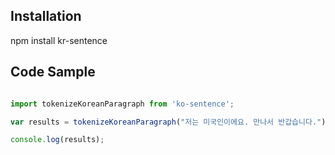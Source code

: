 ## Installation

npm install kr-sentence


## Code Sample
```javascript

import tokenizeKoreanParagraph from 'ko-sentence';

var results = tokenizeKoreanParagraph("저는 미국인이에요. 만나서 반갑습니다.");

console.log(results);

```
